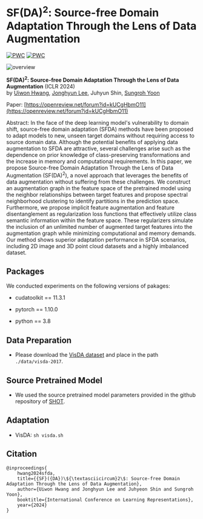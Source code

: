 SF(DA)<sup>2</sup>: Source-free Domain Adaptation Through the Lens of Data Augmentation
====
[![PWC](https://img.shields.io/endpoint.svg?url=https://paperswithcode.com/badge/sf-da-2-source-free-domain-adaptation-through/source-free-domain-adaptation-on-visda-2017)](https://paperswithcode.com/sota/source-free-domain-adaptation-on-visda-2017?p=sf-da-2-source-free-domain-adaptation-through) 
[![PWC](https://img.shields.io/endpoint.svg?url=https://paperswithcode.com/badge/sf-da-2-source-free-domain-adaptation-through/domain-adaptation-on-domainnet-1)](https://paperswithcode.com/sota/domain-adaptation-on-domainnet-1?p=sf-da-2-source-free-domain-adaptation-through)

![overview](https://github.com/shinyflight/SLOGAN/assets/25117385/5074be12-aca2-45fb-a90a-35768d4df5af)

**SF(DA)<sup>2</sup>: Source-free Domain Adaptation Through the Lens of Data Augmentation** (ICLR 2024) <br>
by [Uiwon Hwang](https://sites.google.com/view/uiwon-hwang), [Jonghyun Lee](https://scholar.google.com/citations?user=GPi5hw4AAAAJ&hl=ko), Juhyun Shin, [Sungroh Yoon](https://scholar.google.co.kr/citations?hl=ko&user=Bphl_fIAAAAJ) <br>

Paper: [https://openreview.net/forum?id=kUCgHbmO11](https://openreview.net/forum?id=kUCgHbmO11)

Abstract: In the face of the deep learning model's vulnerability to domain shift, source-free domain adaptation (SFDA) methods have been proposed to adapt models to new, unseen target domains without requiring access to source domain data. Although the potential benefits of applying data augmentation to SFDA are attractive, several challenges arise such as the dependence on prior knowledge of class-preserving transformations and the increase in memory and computational requirements. In this paper, we propose Source-free Domain Adaptation Through the Lens of Data Augmentation (SF(DA)<sup>2</sup>), a novel approach that leverages the benefits of data augmentation without suffering from these challenges. We construct an augmentation graph in the feature space of the pretrained model using the neighbor relationships between target features and propose spectral neighborhood clustering to identify partitions in the prediction space. Furthermore, we propose implicit feature augmentation and feature disentanglement as regularization loss functions that effectively utilize class semantic information within the feature space. These regularizers simulate the inclusion of an unlimited number of augmented target features into the augmentation graph while minimizing computational and memory demands. Our method shows superior adaptation performance in SFDA scenarios, including 2D image and 3D point cloud datasets and a highly imbalanced dataset.


Packages
----
We conducted experiments on the following versions of pakages:

- cudatoolkit == 11.3.1

- pytorch == 1.10.0

- python == 3.8

Data Preparation
----
- Please download the [VisDA dataset](https://github.com/VisionLearningGroup/taskcv-2017-public/tree/master/classification) and place in the path ``` ./data/visda-2017```.

Source Pretrained Model
----
- We used the source pretrained model parameters provided in the github repository of [SHOT](https://drive.google.com/drive/folders/1Hn3MXbwQF-A6UTBZG3L3ZBiwSrxctB35).

Adaptation
----

- VisDA: ```sh visda.sh```

  
## Citation 
    @inproceedings{
        hwang2024sfda,
        title={{SF}({DA})\${\textasciicircum}2\$: Source-free Domain Adaptation Through the Lens of Data Augmentation},
        author={Uiwon Hwang and Jonghyun Lee and Juhyeon Shin and Sungroh Yoon},
        booktitle={International Conference on Learning Representations},
        year={2024}
    }
